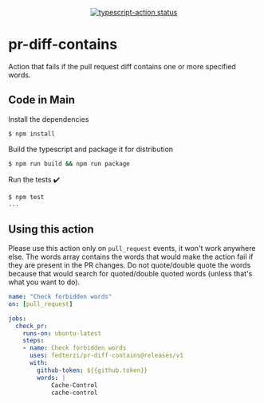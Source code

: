 <p align="center">
  <a href="https://github.com/actions/typescript-action/actions"><img alt="typescript-action status" src="https://github.com/actions/typescript-action/workflows/build-test/badge.svg"></a>
</p>

# pr-diff-contains

Action that fails if the pull request diff contains one or more specified words.

## Code in Main

Install the dependencies  
```bash
$ npm install
```

Build the typescript and package it for distribution
```bash
$ npm run build && npm run package
```

Run the tests :heavy_check_mark:  
```bash
$ npm test
...
```

## Using this action

Please use this action only on `pull_request` events, it won't work anywhere else.
The words array contains the words that would make the action fail if they are present in the PR changes.
Do not quote/double quote the words because that would search for quoted/double quoted words (unless that's what you want to do).

```yaml
name: "Check forbidden words"
on: [pull_request]

jobs:
  check_pr:
    runs-on: ubuntu-latest
    steps:
    - name: Check forbidden words
      uses: fedterzi/pr-diff-contains@releases/v1
      with:
        github-token: ${{github.token}}
        words: |
            Cache-Control
            cache-control
```

